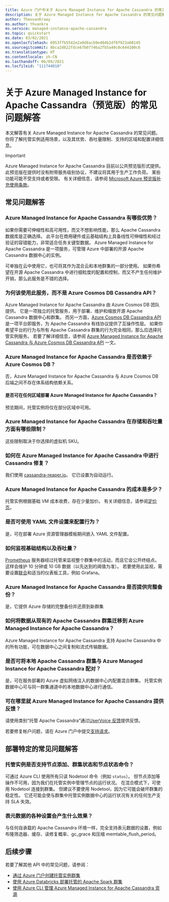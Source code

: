 ```yaml
---
title: Azure 门户中关于 Azure Managed Instance for Apache Cassandra 的常见问题解答
description: 关于 Azure Managed Instance for Apache Cassandra 的常见问题解答。 本文解答有关托管实例适用场景、优势、吞吐量限制、支持的区域，以及其他配置详细信息的问题。
author: TheovanKraay
ms.author: thvankra
ms.service: managed-instance-apache-cassandra
ms.topic: quickstart
ms.date: 03/02/2021
ms.openlocfilehash: 6953ffb5542e2a0d8acb9e404b2df0f923a08145
ms.sourcegitcommit: 8bca2d622fdce67b07746a2fb5a40c0c644100c6
ms.translationtype: HT
ms.contentlocale: zh-CN
ms.lasthandoff: 06/09/2021
ms.locfileid: "111744010"
---
```

# <a name="frequently-asked-questions-about-azure-managed-instance-for-apache-cassandra-preview"></a>关于 Azure Managed Instance for Apache Cassandra（预览版）的常见问题解答

本文解答有关 Azure Managed Instance for Apache Cassandra 的常见问题。 你将了解托管实例适用场景，以及其优势、吞吐量限制、支持的区域和配置详细信息。

> [!IMPORTANT]
> Azure Managed Instance for Apache Cassandra 目前以公共预览版形式提供。
> 此预览版在提供时没有附带服务级别协议，不建议将其用于生产工作负荷。 某些功能可能不受支持或者受限。
> 有关详细信息，请参阅 [Microsoft Azure 预览版补充使用条款](https://azure.microsoft.com/support/legal/preview-supplemental-terms/)。

## <a name="general-faq"></a>常见问题解答

### <a name="what-are-the-benefits-azure-managed-instance-for-apache-cassandra"></a>Azure Managed Instance for Apache Cassandra 有哪些优势？

如果你需要可伸缩性和高可用性，而又不想影响性能，那么 Apache Cassandra 数据库是正确选择。 此平台在商用硬件或云基础结构上具备线性可伸缩性和经过验证的容错能力，非常适合任务关键型数据。 Azure Managed Instance for Apache Cassandra 是一项服务，可管理 Azure 中部署的开源 Apache Cassandra 数据中心的实例。

可单独在云中使用它，也可将其作为混合云和本地群集的一部分使用。 如果你希望在开源 Apache Cassandra 中进行细粒度的配置和控制，而又不产生任何维护开销，那么此服务是不错的选择。

### <a name="why-should-i-use-this-service-instead-of-azure-cosmos-db-cassandra-api"></a>为何该使用此服务，而不是 Azure Cosmos DB Cassandra API？

Azure Managed Instance for Apache Cassandra 由 Azure Cosmos DB 团队提供。 它是一项独立的托管服务，用于部署、维护和缩放开源 Apache Cassandra 数据中心和群集。 而另一方面，[Azure Cosmos DB Cassandra API](../cosmos-db/cassandra-introduction.md) 是一项平台即服务，为 Apache Cassandra 有线协议提供了互操作性层。 如果你希望平台的行为与所有 Apache Cassandra 群集的行为完全相同，那么应选择托管实例服务。 若要了解详细信息，请参阅 [Azure Managed Instance for Apache Cassandra 与 Azure Cosmos DB Cassandra API](compare-cosmosdb-managed-instance.md) 一文。

### <a name="is-azure-managed-instance-for-apache-cassandra-dependent-on-azure-cosmos-db"></a>Azure Managed Instance for Apache Cassandra 是否依赖于 Azure Cosmos DB？

否，Azure Managed Instance for Apache Cassandra 与 Azure Cosmos DB 后端之间不存在体系结构依赖关系。 

#### <a name="can-i-deploy-azure-managed-instance-for-apache-cassandra-in-any-region"></a>是否可在任何区域部署 Azure Managed Instance for Apache Cassandra？

预览期间，托管实例将仅在部分区域中可用。

### <a name="what-are-the-storage-and-throughput-limits-of-azure-managed-instance-for-apache-cassandra"></a>Azure Managed Instance for Apache Cassandra 在存储和吞吐量方面有哪些限制？

这些限制取决于你选择的虚拟机 SKU。

### <a name="how-are-cassandra-repairs-carried-out-in-azure-managed-instance-for-apache-cassandra"></a>如何在 Azure Managed Instance for Apache Cassandra 中进行 Cassandra 修复？

我们使用 [cassandra-reaper.io](http://cassandra-reaper.io/)。 它已设置为自动运行。

### <a name="what-is-the-cost-of-azure-managed-instance-for-apache-cassandra"></a>Azure Managed Instance for Apache Cassandra 的成本是多少？

托管实例根据基础 VM 成本收费，存在少量加价。 有关详细信息，请参阅[定价页](https://azure.microsoft.com/pricing/details/managed-instance-apache-cassandra/)。

### <a name="can-i-use-yaml-file-settings-to-configure-behavior"></a>是否可使用 YAML 文件设置来配置行为？

是，可在部署 Azure 资源管理器模板期间嵌入 YAML 文件配置。

### <a name="how-can-i-monitor-infrastructure-along-with-throughput"></a>如何监视基础结构以及吞吐量？

[Prometheus](https://prometheus.io/docs/introduction/overview/) 服务器经过托管来监视整个群集中的活动，而且它会公开终结点。 这样会维护 10 分钟或 10 GB 数据（以先达到的阈值为准）。 若要使用此监视，需要设置[联合](https://prometheus.io/docs/prometheus/latest/federation/)和适当的仪表板工具，例如 Grafana。

### <a name="does-azure-managed-instance-for-apache-cassandra-provide-full-backups"></a>Azure Managed Instance for Apache Cassandra 是否提供完整备份？

是，它提供 Azure 存储的完整备份并还原到新群集

### <a name="how-can-i-migrate-data-from-my-existing-apache-cassandra-cluster-to-azure-managed-instance-for-apache-cassandra"></a>如何将数据从现有的 Apache Cassandra 群集迁移到 Azure Managed Instance for Apache Cassandra？

Azure Managed Instance for Apache Cassandra 支持 Apache Cassandra 中的所有功能，可在数据中心之间复制和流式传输数据。

### <a name="can-i-pair-an-on-premises-apache-cassandra-cluster-with-the-azure-managed-instance-for-apache-cassandra"></a>是否可将本地 Apache Cassandra 群集与 Azure Managed Instance for Apache Cassandra 配对？

是，可在服务部署的 Azure 虚拟网络注入的数据中心内配置混合群集。 托管实例数据中心可与同一群集通道中的本地数据中心进行通信。

### <a name="where-can-i-give-feedback-on-azure-managed-instance-for-apache-cassandra-features"></a>可在哪里就 Azure Managed Instance for Apache Cassandra 提供反馈？

请使用类别“托管 Apache Cassandra”通过[UserVoice 反馈](https://feedback.azure.com/forums/263030-azure-cosmos-db?category_id=398548)提供反馈。

若要修复帐户问题，请在 Azure 门户中提交[支持请求](https://ms.portal.azure.com/#blade/Microsoft_Azure_Support/HelpAndSupportBlade/newsupportrequest)。

## <a name="deployment-specific-faq"></a>部署特定的常见问题解答

### <a name="will-the-managed-instance-support-node-addition-cluster-status-and-node-status-commands"></a>托管实例是否支持节点添加、群集状态和节点状态命令？

可通过 Azure CLI 使用所有只读 Nodetool 命令（例如 `status`）。 但节点添加等操作不可用，因为我们在托管实例中管理节点的运行状况。 在混合模式下，可使用 Nodetool 连接到群集。 但建议不要使用 Nodetool，因为它可能会破坏群集的稳定性。 它还可能会使与群集中托管实例数据中心的运行状况有关的任何生产支持 SLA 失效。

### <a name="what-happens-with-various-settings-for-table-metadata"></a>表元数据的各种设置会产生什么效果？

与任何自承载的 Apache Cassandra 环境一样，完全支持表元数据的设置，例如布隆筛选器、缓存、读修复概率、gc_grace 和压缩 memtable_flush_period。

## <a name="next-steps"></a>后续步骤

若要了解其他 API 中的常见问题，请参阅：

* [通过 Azure 门户创建托管实例群集](create-cluster-portal.md)
* [使用 Azure Databricks 部署托管的 Apache Spark 群集](deploy-cluster-databricks.md)
* [使用 Azure CLI 管理 Azure Managed Instance for Apache Cassandra 资源](manage-resources-cli.md)
